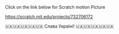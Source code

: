 Click on the link below for Scratch motion Picture


https://scratch.mit.edu/projects/732706172


🇺🇦🇺🇦🇺🇦🇺🇦🇺🇦  Слава Україні!  🇺🇦🇺🇦🇺🇦🇺🇦🇺🇦 

